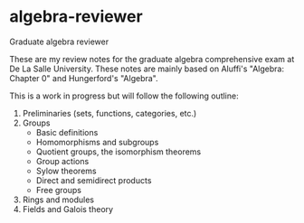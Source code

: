 # algebra-reviewer
Graduate algebra reviewer

These are my review notes for the graduate algebra comprehensive exam at De La Salle University. These notes are mainly based on Aluffi's "Algebra: Chapter 0" and Hungerford's "Algebra".

This is a work in progress but will follow the following outline:

1. Preliminaries (sets, functions, categories, etc.)
2. Groups
    - Basic definitions
    - Homomorphisms and subgroups
    - Quotient groups, the isomorphism theorems
    - Group actions
    - Sylow theorems
    - Direct and semidirect products
    - Free groups
3. Rings and modules
4. Fields and Galois theory